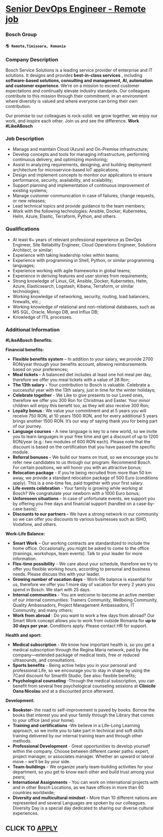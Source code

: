 # [Senior DevOps Engineer - Remote job](https://www.remotewlb.com/apply/senior-devops-engineer-remote-job)  
### Bosch Group  
#### `🌎 Remote,Timișoara, Romania`  

### **Company Description**

Bosch Service Solutions is a leading service provider of enterprise and IT solutions. It designs and provides **best-in-class services** , including **software-based solutions, consulting and management, AI, automation and customer experience**. We’re on a mission to exceed customer expectations and continually elevate industry standards. Our colleagues contribute to this mission through their commitment, in an environment where diversity is valued and where everyone can bring their own contribution.

Our promise to our colleagues is rock-solid: we grow together, we enjoy our work, and inspire each other. Join us and see the difference. **Work #LikeABosch**

###  **Job Description**

  * Manage and maintain Cloud (Azure) and On-Premise infrastructure;
  * Develop concepts and tools for managing infrastructure, performing continuous delivery, and optimizing monitoring;
  * Assist in analyzing requirements, designing, and building deployment architecture for microservice-based IoT applications;
  * Design and implement concepts to monitor our applications to ensure performance, security, availability, and scalability;
  * Support planning and implementation of continuous improvement of existing systems;
  * Manage customer communication in case of failures, change requests, or new releases;
  * Lead technical topics and provide guidance to the team members;
  * Work with the following technologies: Ansible, Docker, Kubernetes, Helm, Azure, Elastic, Terraform, Python, and others.

###  **Qualifications**

  * At least 6+ years of relevant professional experience as DevOps Engineer, Site Reliability Engineer, Cloud Operations Engineer, Solutions Architect, or similar;
  * Experience with taking leadership roles within teams;
  * Experience with programming in Shell, Python, or similar programming languages;
  * Experience working with agile frameworks in global teams;
  * Experience in deriving features and user stories from requirements;
  * Strong knowledge of Linux, Git, Ansible, Docker, Kubernetes, Helm, Azure, Elasticsearch, Logstash, Kibana, Terraform, or similar technologies;
  * Working knowledge of networking, security, routing, load balancers, firewalls, etc.;
  * Working knowledge of relational and non-relational databases, such as MS SQL, Oracle, Mongo DB, and Influx DB;
  * Knowledge of ITIL processes.  

### **Additional Information**

 **#LikeABosch Benefits:**

 **Financial benefits:**

  *  **Flexible benefits system** – In addition to your salary, we provide 2700 RON/year through your benefits account, allowing reimbursements based on your preferences;
  *  **Meal tickets -** A balanced diet includes at least one hot meal per day, therefore we offer you meal tickets with a value of 28 Ron;
  *  **The 13th salary -** Your contribution to Bosch is valuable. Celebrate a successful year with the 13th salary, just in time for the winter holidays; 
  * **Celebrate together** \- We Like to give presents to our Loved ones, therefore we offer you 300 Ron for Christmas and Easter. Your minor children will enjoy this benefit too, as they will also receive 300 Ron;
  *  **Loyalty bonus** : We value your commitment and at 5 years you will receive 750 RON, at 10 years 1500 RON, and for every additional 5 years brings another 1500 RON. It’s our way of saying thank you for being part of our journey.
  *  **Language courses** \- A new language is key to a new world, so we invite you to learn languages in your free time and get a discount of up to 1200 RON/year (e.g.: two modules of 600 RON each). Please note that the discount is based on the certification that you have passed the specific module.
  *  **Referral bonuses -** We build our teams on trust, so we encourage you to refer new candidates to us through our program: Recommend Bosch. For certain positions, we will honor you with an attractive bonus;
  *  **Relocation package** \- If you’re being recruited from more than 50 km away, we provide a standard relocation package of 500 Euro (conditions apply). This is a one-time fee, paid together with your first salary.
  *  **Life events celebration** \- Your family is growing while working at Bosch? We congratulate your newborn with a 1000 Euro bonus; 
  * **Unforeseen situations** \- In case of unfortunate events, we support you by offering you free days and financial support (handled on a case-by-case basis);
  *  **Discounts to our partners -** We have a strong network in our community so we can offer you discounts to various businesses such as ISHO, Vodafone, and others.

 **Work-Life Balance:**

  *  **Smart Work** – Our working contracts are standardized to include the home office. Occasionally, you might be asked to come to the office (trainings, workshops, team events). Talk to your leader for more information.
  *  **Flex-time possibility** \- We care about your schedule, therefore we try to offer you flexible working hours, according to personal and business needs. Please discuss this with your leader.
  *  **Growing number of vacation days** \- Work-life balance is essential for us, therefore we offer you 1 more day of vacation for every 2 years you spend in Bosch. We start with 25 days.
  *  **Internal communities** \- You are welcome to become an active member of our internal communities: Trainers Community, Wellbeing Community, Quality Ambassadors, Project Management Ambassadors, IT Community, and many others;
  *  **Work from abroad** : Do you want to work a few days from abroad? Our Smart Work concept allows you to work from outside Romania for **up to 30 days per year.** Conditions apply. Please contact HR for support.

 **Health and sport:**

  *  **Medical subscription** \- We know how important health is, so you get a medical subscription through the Regina Maria network, paid by the company—extended package of medical tests, free or reduced ultrasounds, and consultations.
  *  **Sports benefits** \- Being active helps you in your personal and professional Life, so we encourage you to stay in shape by using the 7Card discount for Smartfit Studio; See also: flexible benefits;
  *  **Psychological counseling** -Through the medical subscription, you can benefit from several free psychological counseling sessions at **Clinicile Oana Nicolau** and at a discounted price afterward.

 **Development:**

  *  **Bookster-** the road to self-improvement is paved by books. Borrow the books that interest you and your family through the Library that comes to your office (and your home).
  *  **Training and certifications** -We believe in a Life-Long Learning approach, so we invite you to take part in technical and soft skills training delivered by our internal training team and through other methods.
  *  **Professional Development** \- Great opportunities to develop yourself within the company. Choose between different career paths: expert, project manager, or associates manager. Whether an upward or lateral move – we’ll be by your side.
  *  **Team-buildings** \- We organize yearly team-building activities for your department, so you get to know each other and build trust among your peers;
  *  **International Assignments** \- You can work on international projects with and in other Bosch Locations, as we have offices in more than 60 countries worldwide;
  *  **Diversity and multicultural mindset -** More than 10 different nations are represented and several Languages are spoken by our colleagues. Diversity Day is a special day dedicated to sharing our diverse cultural experiences.

  
## CLICK TO [APPLY](https://www.remotewlb.com/apply/senior-devops-engineer-remote-job)

